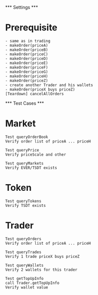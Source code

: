 *** Settings ***
# Prerequisite
    - same as in trading
    - makeOrder(priceA)
    - makeOrder(priceB)
    - makeOrder(priceC)
    - makeOrder(priceD)
    - makeOrder(priceE)
    - makeOrder(priceF)
    - makeOrder(priceG)
    - makeOrder(priceH)
    - makeOrder(priceZ)
    - create another Trader and his wallets
    - makeOrder(priceX buys priceZ)
    [Teardown] cancelAllOrders

*** Test Cases ***
# Market
    Test queryOrderBook 
    Verify order list of priceA ... priceH

    Test queryPrice 
    Verify priceScale and other

    Test queryMarkets 
    Verify EVER/TSDT exists

# Token
    Test queryTokens 
    Verify TSDT exists

# Trader
    Test queryOrders 
    Verify order list of priceA ... priceH

    Test queryTrades 
    Verify 1 trade priceX buys priceZ

    Test queryWallets 
    Verify 2 wallets for this trader

    Test getTopUpInfo
    call Trader.getTopUpInfo
    Verify wallet value
